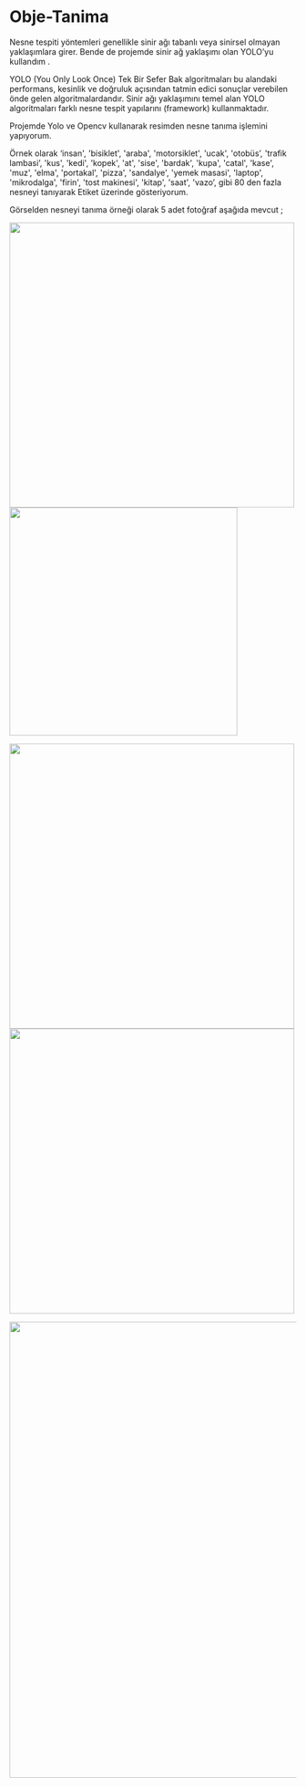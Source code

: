 # Obje-Tanima


Nesne tespiti yöntemleri genellikle sinir ağı tabanlı veya sinirsel olmayan yaklaşımlara girer. 
Bende de projemde sinir ağ yaklaşımı olan YOLO’yu kullandım .


YOLO (You Only Look Once) Tek Bir Sefer Bak algoritmaları bu alandaki performans, kesinlik ve doğruluk açısından tatmin edici sonuçlar verebilen önde gelen algoritmalardandır.
 Sinir ağı yaklaşımını temel alan YOLO algoritmaları farklı nesne tespit yapılarını (framework) kullanmaktadır.

Projemde Yolo ve Opencv kullanarak resimden nesne tanıma işlemini yapıyorum.

Örnek olarak ‘insan', 'bisiklet', 'araba', 'motorsiklet', 'ucak', 'otobüs’, 'trafik lambasi’, 'kus', 'kedi', 'kopek', 'at', 'sise', 'bardak', 'kupa', 'catal',  'kase', 'muz', 'elma', 'portakal',  'pizza',  'sandalye',  'yemek masasi', 'laptop', 'mikrodalga', 'firin', 'tost makinesi',  'kitap', 'saat', 'vazo’, gibi 80 den fazla nesneyi tanıyarak Etiket üzerinde gösteriyorum.

Görselden nesneyi tanıma örneği olarak 5 adet fotoğraf aşağıda mevcut ;



<p float="left">
  <img src="https://user-images.githubusercontent.com/77745850/182667954-3097ee97-7c77-44f8-9e55-968f9fb0ad67.jpeg" width="500" />
  <img src="https://user-images.githubusercontent.com/77745850/182667946-d41acdd8-241b-4343-b3f4-ffcb2cc86238.jpeg" width="400"/> 
</p>
<p float="left">
  <img src="https://user-images.githubusercontent.com/77745850/182667943-85ba9aee-e149-47a7-8350-78e58a4e83c2.jpeg" width="500" />
  <img src="https://user-images.githubusercontent.com/77745850/182667951-dc36c486-c225-4897-a0e6-6defb3492d11.jpeg" width="500" /> 
</p>



<p align="center">
  <img src="https://user-images.githubusercontent.com/77745850/182667935-6ddc3725-ce70-4ecc-a338-f7e157c318a0.jpeg" width="800" />
  </p>


